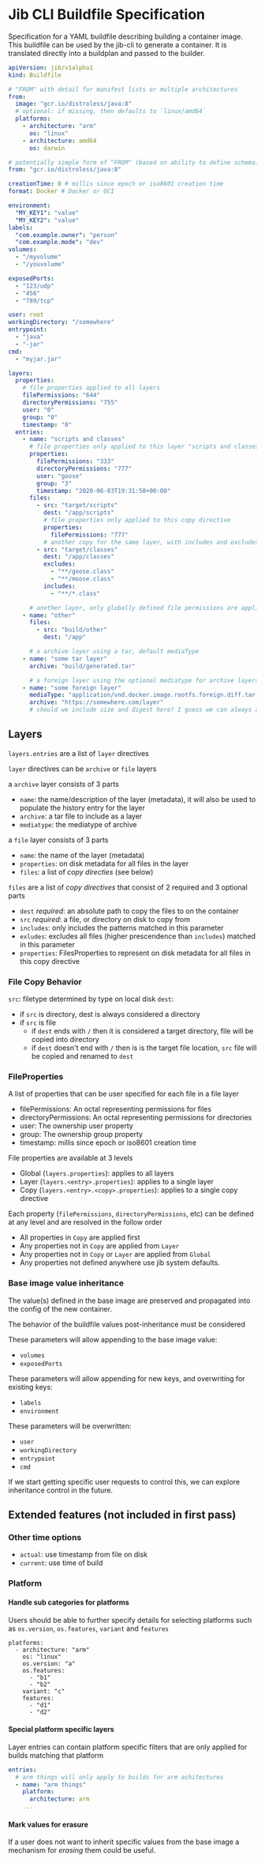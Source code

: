 # Jib CLI Buildfile Specification

Specification for a YAML buildfile describing building a container image. This buildfile can be
used by the jib-cli to generate a container. It is translated directly into a buildplan and
passed to the builder.

```yaml
apiVersion: jib/v1alpha1
kind: Buildfile

# "FROM" with detail for manifest lists or multiple architectures
from:
  image: "gcr.io/distroless/java:8"
  # optional: if missing, then defaults to `linux/amd64`
  platforms:
    - architecture: "arm"
      os: "linux"
    - architecture: amd64
      os: darwin

# potentially simple form of "FROM" (based on ability to define schema)
from: "gcr.io/distroless/java:8"

creationTime: 0 # millis since epoch or iso8601 creation time
format: Docker # Docker or OCI

environment:
  "MY_KEY1": "value"
  "MY_KEY2": "value"
labels:
  "com.example.owner": "person"
  "com.example.mode": "dev"
volumes:
  - "/myvolume"
  - "/youvolume"

exposedPorts:
  - "123/udp"
  - "456"
  - "789/tcp"

user: root
workingDirectory: "/somewhere"
entrypoint:
  - "java"
  - "-jar"
cmd:
  - "myjar.jar"

layers:
  properties:
    # file properties applied to all layers
    filePermissions: "644"
    directoryPermissions: "755"
    user: "0"
    group: "0"
    timestamp: "0"
  entries:
    - name: "scripts and classes"
      # file properties only applied to this layer "scripts and classes"
      properties:
        filePermissions: "333"
        directoryPermissions: "777"
        user: "goose"
        group: "3"
        timestamp: "2020-06-03T19:31:50+00:00"
      files:
        - src: "target/scripts"
          dest: "/app/scripts"
          # file properties only applied to this copy directive
          properties:
            filePermissions: "777"
          # another copy for the same layer, with includes and excludes
        - src: "target/classes"
          dest: "/app/classes"
          excludes:
            - "**/goose.class"
            - "**/moose.class"
          includes:
            - "**/*.class"

      # another layer, only globally defined file permissions are applied here
    - name: "other"
      files:
        - src: "build/other"
          dest: "/app"

      # a archive layer using a tar, default mediaType
    - name: "some tar layer"
      archive: "build/generated.tar"

      # a foreign layer using the optional mediatype for archive layers
    - name: "some foreign layer"
      mediaType: "application/vnd.docker.image.rootfs.foreign.diff.tar.gzip"
      archive: "https://somewhere.com/layer"
      # should we include size and digest here? I guess we can always ad tings
```

## Layers

`layers.entries` are a list of `layer` directives

`layer` directives can be `archive` or `file` layers

a `archive` layer consists of 3 parts
* `name`: the name/description of the layer (metadata), it will also be used to populate the history entry for the layer
* `archive`: a tar file to include as a layer
* `mediatype`: the mediatype of archive

a `file` layer consists of 3 parts
* `name`: the name of the layer (metadata)
* `properties`: on disk metadata for all files in the layer
* `files`: a list of *copy directies* (see below)

`files` are a list of *copy directives* that consist of 2 required and 3 optional parts
* `dest` *required*: an absolute path to copy the files to on the container
* `src` *required*: a file, or directory on disk to copy from
* `includes`: only includes the patterns matched in this parameter
* `exludes`: excludes all files (higher prescendence than `includes`) matched in this parameter
* `properties`: FilesProperties to represent on disk metadata for all files in this copy directive

### File Copy Behavior

`src`: filetype determined by type on local disk
`dest`: 
 - if `src` is directory, dest is always considered a directory
 - if `src` is file
   - if `dest` ends with `/` then it is considered a target directory, file will be copied into directory
   - if `dest` doesn't end with `/` then is is the target file location, `src` file will be copied and renamed to `dest`

### FileProperties

A list of properties that can be user specified for each file in a file layer
* filePermissions: An octal representing permissions for files
* directoryPermissions: An octal representing permissions for directories
* user: The ownership user property
* group: The ownership group property
* timestamp: millis since epoch or iso8601 creation time

File properties are available at 3 levels
* Global (`layers.properties`): applies to all layers
* Layer (`layers.<entry>.properties`): applies to a single layer
* Copy (`layers.<entry>.<copy>.properties`): applies to a single copy directive

Each property (`filePermissions`, `directoryPermissions`, etc) can be defined at any level and are resolved in the follow order
- All properties in `Copy` are applied first
- Any properties not in `Copy` are applied from `Layer`
- Any properties not in `Copy` or `Layer` are applied from `Global`
- Any properties not defined anywhere use jib system defaults.

### Base image value inheritance
The value(s) defined in the base image are preserved and propagated into the
config of the new container.

The behavior of the buildfile values post-inheritance must be considered

These parameters will allow appending to the base image value:
- `volumes`
- `exposedPorts`

These parameters will allow appending for new keys, and overwriting for existing keys:
- `labels`
- `environment`

These parameters will be overwritten:
- `user`
- `workingDirectory`
- `entrypoint`
- `cmd`

If we start getting specific user requests to control this, we can explore
inheritance control in the future.

## Extended features (not included in first pass)

### Other time options
* `actual`: use timestamp from file on disk
* `current`: use time of build

### Platform

#### Handle sub categories for platforms
Users should be able to further specify details for selecting platforms such as `os.version`, `os.features`, `variant` and `features`
```
platforms:
  - architecture: "arm"
    os: "linux"
    os.version: "a"
    os.features:
      - "b1"
      - "b2"
    variant: "c"
    features:
      - "d1"
      - "d2"
```

#### Special platform specific layers
Layer entries can contain platform specific filters that are only applied for builds matching that platform

```yaml
entries:
  # arm things will only apply to builds for arm achitectures
  - name: "arm things"
    platform:
      architecture: arm
    ...
```

#### Mark values for erasure
If a user does not want to inherit specific values from the base image a mechanism for *erasing* them could be useful.
